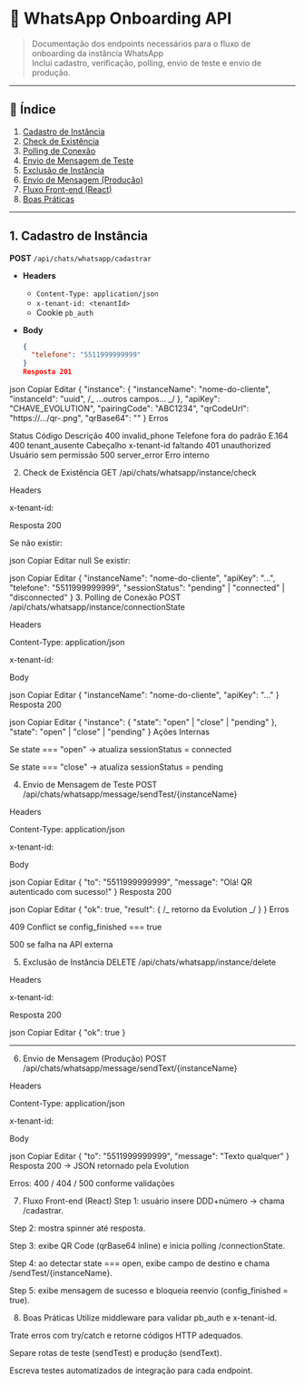 # 📱 WhatsApp Onboarding API

> Documentação dos endpoints necessários para o fluxo de onboarding da instância WhatsApp  
> Inclui cadastro, verificação, polling, envio de teste e envio de produção.

---

## 📑 Índice

1. [Cadastro de Instância](#1-cadastro-de-instância)
2. [Check de Existência](#2-check-de-existência)
3. [Polling de Conexão](#3-polling-de-conexão)
4. [Envio de Mensagem de Teste](#4-envio-de-mensagem-de-teste)
5. [Exclusão de Instância](#5-exclusao-de-instancia)
6. [Envio de Mensagem (Produção)](#6-envio-de-mensagem-produção)
7. [Fluxo Front-end (React)](#7-fluxo-front-end-react)
8. [Boas Práticas](#8-boas-práticas)

---

## 1. Cadastro de Instância

**POST** `/api/chats/whatsapp/cadastrar`

- **Headers**

  - `Content-Type: application/json`
  - `x-tenant-id: <tenantId>`
  - Cookie `pb_auth`

- **Body**
  ```json
  {
    "telefone": "5511999999999"
  }
  Resposta 201
  ```

json
Copiar
Editar
{
"instance": {
"instanceName": "nome-do-cliente",
"instanceId": "uuid",
/_ …outros campos… _/
},
"apiKey": "CHAVE_EVOLUTION",
"pairingCode": "ABC1234",
"qrCodeUrl": "https://…/qr-<uuid>.png",
"qrBase64": "<base64 sem prefixo>"
}
Erros

Status Código Descrição
400 invalid_phone Telefone fora do padrão E.164
400 tenant_ausente Cabeçalho x-tenant-id faltando
401 unauthorized Usuário sem permissão
500 server_error Erro interno

2. Check de Existência
   GET /api/chats/whatsapp/instance/check

Headers

x-tenant-id: <tenantId>

Resposta 200

Se não existir:

json
Copiar
Editar
null
Se existir:

json
Copiar
Editar
{
"instanceName": "nome-do-cliente",
"apiKey": "…",
"telefone": "5511999999999",
"sessionStatus": "pending" | "connected" | "disconnected"
} 3. Polling de Conexão
POST /api/chats/whatsapp/instance/connectionState

Headers

Content-Type: application/json

x-tenant-id: <tenantId>

Body

json
Copiar
Editar
{
"instanceName": "nome-do-cliente",
"apiKey": "…"
}
Resposta 200

json
Copiar
Editar
{
"instance": { "state": "open" | "close" | "pending" },
"state": "open" | "close" | "pending"
}
Ações Internas

Se state === "open" → atualiza sessionStatus = connected

Se state === "close" → atualiza sessionStatus = pending

4. Envio de Mensagem de Teste
   POST /api/chats/whatsapp/message/sendTest/{instanceName}

Headers

Content-Type: application/json

x-tenant-id: <tenantId>

Body

json
Copiar
Editar
{
"to": "5511999999999",
"message": "Olá! QR autenticado com sucesso!"
}
Resposta 200

json
Copiar
Editar
{
"ok": true,
"result": { /_ retorno da Evolution _/ }
}
Erros

409 Conflict se config_finished === true

500 se falha na API externa

5. Exclusão de Instância
   DELETE /api/chats/whatsapp/instance/delete

Headers

x-tenant-id: <tenantId>

Resposta 200

json
Copiar
Editar
{
"ok": true
}

---

6. Envio de Mensagem (Produção)
   POST /api/chats/whatsapp/message/sendText/{instanceName}

Headers

Content-Type: application/json

x-tenant-id: <tenantId>

Body

json
Copiar
Editar
{
"to": "5511999999999",
"message": "Texto qualquer"
}
Resposta 200
→ JSON retornado pela Evolution

Erros: 400 / 404 / 500 conforme validações

7. Fluxo Front-end (React)
   Step 1: usuário insere DDD+número → chama /cadastrar.

Step 2: mostra spinner até resposta.

Step 3: exibe QR Code (qrBase64 inline) e inicia polling /connectionState.

Step 4: ao detectar state === open, exibe campo de destino e chama /sendTest/{instanceName}.

Step 5: exibe mensagem de sucesso e bloqueia reenvio (config_finished = true).

8. Boas Práticas
   Utilize middleware para validar pb_auth e x-tenant-id.

Trate erros com try/catch e retorne códigos HTTP adequados.

Separe rotas de teste (sendTest) e produção (sendText).

Escreva testes automatizados de integração para cada endpoint.
